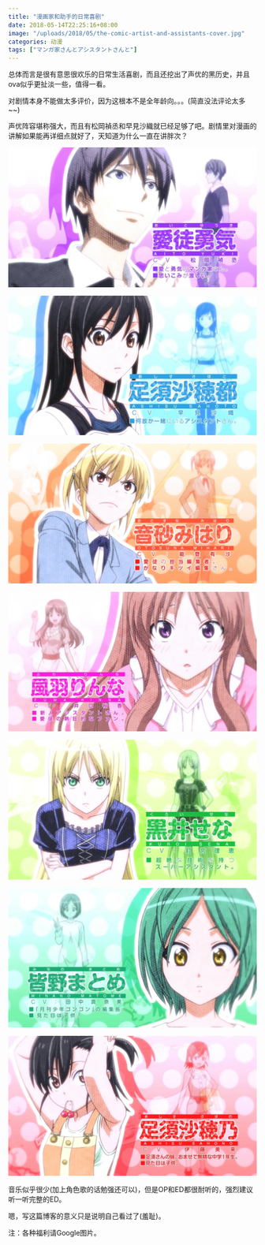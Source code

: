 ```yaml
---
title: "漫画家和助手的日常喜剧"
date: 2018-05-14T22:25:16+08:00
image: "/uploads/2018/05/the-comic-artist-and-assistants-cover.jpg"
categories: 动漫
tags: ["マンガ家さんとアシスタントさんと"]
---
```


总体而言是很有意思很欢乐的日常生活喜剧，而且还挖出了声优的黑历史，并且ova似乎更扯淡一些，值得一看。

对剧情本身不能做太多评价，因为这根本不是全年龄向。。。(简直没法评论太多~~)

声优阵容堪称强大，而且有松岡禎丞和早見沙織就已经足够了吧。剧情里对漫画的讲解如果能再详细点就好了，天知道为什么一直在讲胖次？<!--more-->

![](/uploads/2018/05/the-comic-artist-and-assistants-casts-1.jpg)

![](/uploads/2018/05/the-comic-artist-and-assistants-casts-2.jpg)

![](/uploads/2018/05/the-comic-artist-and-assistants-casts-3.jpg)

![](/uploads/2018/05/the-comic-artist-and-assistants-casts-4.jpg)

![](/uploads/2018/05/the-comic-artist-and-assistants-casts-5.jpg)

![](/uploads/2018/05/the-comic-artist-and-assistants-casts-6.jpg)

![](/uploads/2018/05/the-comic-artist-and-assistants-casts-7.jpg)

音乐似乎很少(加上角色歌的话勉强还可以)，但是OP和ED都很耐听的，强烈建议听一听完整的ED。

嗯，写这篇博客的意义只是说明自己看过了(羞耻)。

注：各种福利请Google图片。
